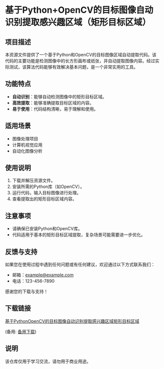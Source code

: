 # 基于Python+OpenCV的目标图像自动识别提取感兴趣区域（矩形目标区域）

## 项目描述

本资源文件提供了一个基于Python和OpenCV的目标图像区域自动提取代码。该代码的主要功能是检测图像中的长方形画布或纸张，并自动提取图像内容。经过实际测试，该算法代码能够有效解决基本问题，是一个非常实用的工具。

## 功能特点

- **自动识别**：能够自动检测图像中的矩形目标区域。
- **高效提取**：能够准确提取目标区域的内容。
- **易于使用**：代码结构清晰，易于理解和使用。

## 适用场景

- 图像处理项目
- 计算机视觉应用
- 自动化图像分析

## 使用说明

1. 下载并解压资源文件。
2. 安装所需的Python库（如OpenCV）。
3. 运行代码，输入目标图像进行处理。
4. 查看提取出的矩形目标区域内容。

## 注意事项

- 请确保已安装Python和OpenCV库。
- 代码适用于基本的矩形目标区域提取，复杂场景可能需要进一步优化。

## 反馈与支持

如果您在使用过程中遇到任何问题或有任何建议，欢迎通过以下方式联系我们：

- 邮箱：example@example.com
- 电话：123-456-7890

感谢您的下载与支持！

## 下载链接
[基于PythonOpenCV的目标图像自动识别提取感兴趣区域矩形目标区域](https://pan.quark.cn/s/1f0410530e8f) 

(备用: [备用下载](https://pan.baidu.com/s/1i-zXoamneB52T2am8RuwXw?pwd=1234))

## 说明

该仓库仅用于学习交流，请勿用于商业用途。

